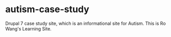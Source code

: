 # autism-case-study
Drupal 7 case study site, which is an informational site for Autism.  This is Ro Wang's Learning Site.
